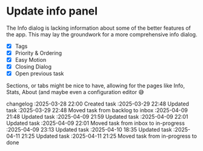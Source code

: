 Update info panel
===

The Info dialog is lacking information about some of the better features of the app.
This may lay the groundwork for a more comprehensive info dialog.

- [x] Tags
- [x] Priority & Ordering
- [x] Easy Motion
- [x] Closing Dialog
- [x] Open previous task

Sections, or tabs might be nice to have, allowing for the pages like Info, Stats, About (and maybe even a configuration editor 😅

changelog
:2025-03-28 22:00	Created task
:2025-03-29 22:48	Updated task
:2025-03-29 22:48	Moved task from backlog to inbox
:2025-04-09 21:48	Updated task
:2025-04-09 21:59	Updated task
:2025-04-09 22:01	Updated task
:2025-04-09 22:01	Moved task from inbox to in-progress
:2025-04-09 23:13	Updated task
:2025-04-10 18:35	Updated task
:2025-04-11 21:25	Updated task
:2025-04-11 21:25	Moved task from in-progress to done